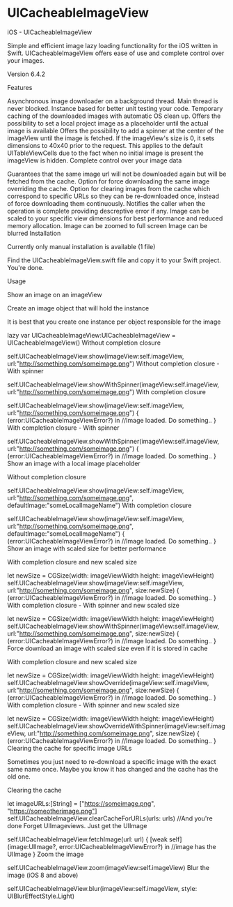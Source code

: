 
# UICacheableImageView


iOS - UICacheableImageView

Simple and efficient image lazy loading functionality for the iOS written in Swift. UICacheableImageView offers ease of use and complete control over your images.

Version 6.4.2

Features

Asynchronous image downloader on a background thread. Main thread is never blocked.
Instance based for better unit testing your code.
Temporary caching of the downloaded images with automatic OS clean up.
Offers the possibility to set a local project image as a placeholder until the actual image is available
Offers the possibility to add a spinner at the center of the imageView until the image is fetched.
If the imageView's size is 0, it sets dimensions to 40x40 prior to the request. This applies to the default UITableViewCells due to the fact when no initial image is present the imageView is hidden.
Complete control over your image data

Guarantees that the same image url will not be downloaded again but will be fetched from the cache.
Option for force downloading the same image overriding the cache.
Option for clearing images from the cache which correspond to specific URLs so they can be re-downloaded once, instead of force downloading them continuously.
Notifies the caller when the operation is complete providing descreptive error if any.
Image can be scaled to your specific view dimensions for best performance and reduced memory allocation.
Image can be zoomed to full screen
Image can be blurred
Installation

Currently only manual installation is available (1 file)

Find the UICacheableImageView.swift file and copy it to your Swift project. You're done.

Usage

Show an image on an imageView

Create an image object that will hold the instance

It is best that you create one instance per object responsible for the image
    
lazy var UICacheableImageView:UICacheableImageView = UICacheableImageView()
Without completion closure

self.UICacheableImageView.show(imageView:self.imageView, url:"http://something.com/someimage.png")
Without completion closure - With spinner

self.UICacheableImageView.showWithSpinner(imageView:self.imageView, url:"http://something.com/someimage.png")
With completion closure

self.UICacheableImageView.show(imageView:self.imageView, url:"http://something.com/someimage.png") {
    (error:UICacheableImageViewError?) in
    //Image loaded. Do something..
}
With completion closure - With spinner

self.UICacheableImageView.showWithSpinner(imageView:self.imageView, url:"http://something.com/someimage.png") {
    (error:UICacheableImageViewError?) in
    //Image loaded. Do something..
}
Show an image with a local image placeholder

Without completion closure

self.UICacheableImageView.show(imageView:self.imageView, url:"http://something.com/someimage.png", defaultImage:"someLocalImageName")
With completion closure

self.UICacheableImageView.show(imageView:self.imageView, url:"http://something.com/someimage.png", defaultImage:"someLocalImageName") {
    (error:UICacheableImageViewError?) in
    //Image loaded. Do something..
}
Show an image with scaled size for better performance
    
With completion closure and new scaled size

let newSize = CGSize(width: imageViewWidth height: imageViewHeight)
self.UICacheableImageView.show(imageView:self.imageView, url:"http://something.com/someimage.png", size:newSize) {
    (error:UICacheableImageViewError?) in
    //Image loaded. Do something..
}
With completion closure - With spinner and new scaled size

let newSize = CGSize(width: imageViewWidth height: imageViewHeight)
self.UICacheableImageView.showWithSpinner(imageView:self.imageView, url:"http://something.com/someimage.png", size:newSize) {
    (error:UICacheableImageViewError?) in
    //Image loaded. Do something..
}
Force download an image with scaled size even if it is stored in cache

With completion closure and new scaled size

let newSize = CGSize(width: imageViewWidth height: imageViewHeight)
self.UICacheableImageView.showOverride(imageView:self.imageView, url:"http://something.com/someimage.png", size:newSize) {
    (error:UICacheableImageViewError?) in
    //Image loaded. Do something..
}
With completion closure - With spinner and new scaled size

let newSize = CGSize(width: imageViewWidth height: imageViewHeight)
self.UICacheableImageView.showOverrideWithSpinner(imageView:self.imageView, url:"http://something.com/someimage.png", size:newSize) {
    (error:UICacheableImageViewError?) in
    //Image loaded. Do something..
}
Clearing the cache for specific image URLs

Sometimes you just need to re-download a specific image with the exact same name once. Maybe you know it has changed and the cache has the old one.

Clearing the cache

let imageURLs:[String] = ["https://someimage.png", "https://someotherimage.png"]
self.UICacheableImageView.clearCacheForURLs(urls: urls)
//And you're done
Forget UIImageviews. Just get the UIImage

self.UICacheableImageView.fetchImage(url: url) {
    [weak self] (image:UIImage?, error:UICacheableImageViewError?) in
    //image has the UIImage
}
Zoom the image

self.UICacheableImageView.zoom(imageView:self.imageView)
Blur the image (iOS 8 and above)

self.UICacheableImageView.blur(imageView:self.imageView, style: UIBlurEffectStyle.Light)
